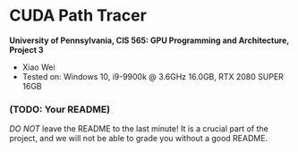 CUDA Path Tracer
================

**University of Pennsylvania, CIS 565: GPU Programming and Architecture, Project 3**

* Xiao Wei
* Tested on: Windows 10, i9-9900k @ 3.6GHz 16.0GB, RTX 2080 SUPER 16GB

### (TODO: Your README)

*DO NOT* leave the README to the last minute! It is a crucial part of the
project, and we will not be able to grade you without a good README.

